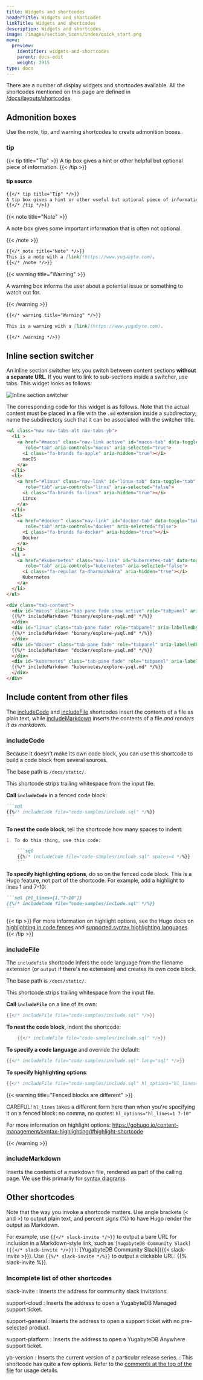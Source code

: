 ```yaml
---
title: Widgets and shortcodes
headerTitle: Widgets and shortcodes
linkTitle: Widgets and shortcodes
description: Widgets and shortcodes
image: /images/section_icons/index/quick_start.png
menu:
  preview:
    identifier: widgets-and-shortcodes
    parent: docs-edit
    weight: 2915
type: docs
---
```


There are a number of display widgets and shortcodes available. All the shortcodes mentioned on this page are defined in [/docs/layouts/shortcodes](https://github.com/yugabyte/yugabyte-db/tree/master/docs/layouts/shortcodes/).

## Admonition boxes

Use the note, tip, and warning shortcodes to create admonition boxes.

### tip

{{< tip title="Tip" >}}
A tip box gives a hint or other helpful but optional piece of information.
{{< /tip >}}

#### tip source

```md
{{</* tip title="Tip" */>}}
A tip box gives a hint or other useful but optional piece of information.
{{</* /tip */>}}
```

{{< note title="Note" >}}

A note box gives some important information that is often not optional.

{{< /note >}}

```md
{{</* note title="Note" */>}}
This is a note with a [link](https://www.yugabyte.com).
{{</* /note */>}}
```

{{< warning title="Warning" >}}

A warning box informs the user about a potential issue or something to watch out for.

{{< /warning >}}

```md
{{</* warning title="Warning" */>}}

This is a warning with a [link](https://www.yugabyte.com).

{{</* /warning */>}}
```

## Inline section switcher

An inline section switcher lets you switch between content sections **without a separate URL**. If you want to link to sub-sections inside a switcher, use tabs. This widget looks as follows:

![Inline section switcher](https://raw.githubusercontent.com/yugabyte/docs/master/contributing/inline-section-switcher.png)

The corresponding code for this widget is as follows. Note that the actual content must be placed in a file with the `.md` extension inside a subdirectory; name the subdirectory such that it can be associated with the switcher title.

```html
<ul class="nav nav-tabs-alt nav-tabs-yb">
  <li >
    <a href="#macos" class="nav-link active" id="macos-tab" data-toggle="tab"
       role="tab" aria-controls="macos" aria-selected="true">
      <i class="fa-brands fa-apple" aria-hidden="true"></i>
      macOS
    </a>
  </li>
  <li>
    <a href="#linux" class="nav-link" id="linux-tab" data-toggle="tab"
       role="tab" aria-controls="linux" aria-selected="false">
      <i class="fa-brands fa-linux" aria-hidden="true"></i>
      Linux
    </a>
  </li>
  <li>
    <a href="#docker" class="nav-link" id="docker-tab" data-toggle="tab"
       role="tab" aria-controls="docker" aria-selected="false">
      <i class="fa-brands fa-docker" aria-hidden="true"></i>
      Docker
    </a>
  </li>
  <li >
    <a href="#kubernetes" class="nav-link" id="kubernetes-tab" data-toggle="tab"
       role="tab" aria-controls="kubernetes" aria-selected="false">
      <i class="fa-regular fa-dharmachakra" aria-hidden="true"></i>
      Kubernetes
    </a>
  </li>
</ul>

<div class="tab-content">
  <div id="macos" class="tab-pane fade show active" role="tabpanel" aria-labelledby="macos-tab">
  {{%/* includeMarkdown "binary/explore-ysql.md" */%}}
  </div>
  <div id="linux" class="tab-pane fade" role="tabpanel" aria-labelledby="linux-tab">
  {{%/* includeMarkdown "binary/explore-ysql.md" */%}}
  </div>
  <div id="docker" class="tab-pane fade" role="tabpanel" aria-labelledby="docker-tab">
  {{%/* includeMarkdown "docker/explore-ysql.md" */%}}
  </div>
  <div id="kubernetes" class="tab-pane fade" role="tabpanel" aria-labelledby="kubernetes-tab">
  {{%/* includeMarkdown "kubernetes/explore-ysql.md" */%}}
  </div>
</div>
```

## Include content from other files

The [includeCode](#includecode) and [includeFile](#includefile) shortcodes insert the contents of a file as plain text, while [includeMarkdown](#includemarkdown) inserts the contents of a file _and renders it as markdown_.

### includeCode

Because it doesn't make its own code block, you can use this shortcode to build a code block from several sources.

The base path is `/docs/static/`.

This shortcode strips trailing whitespace from the input file.

**Call `includeCode`** in a fenced code block:

````markdown
```sql
{{%/* includeCode file="code-samples/include.sql" */%}}
```
````

**To nest the code block**, tell the shortcode how many spaces to indent:

````markdown
1. To do this thing, use this code:

    ```sql
    {{%/* includeCode file="code-samples/include.sql" spaces=4 */%}}
    ```
````

**To specify highlighting options**, do so on the fenced code block. This is a Hugo feature, not part of the shortcode. For example, add a highlight to lines 1 and 7-10:

````markdown
```sql {hl_lines=[1,"7-10"]}
{{%/* includeCode file="code-samples/include.sql" */%}}
```
````

{{< tip >}}
For more information on highlight options, see the Hugo docs on [highlighting in code fences](https://gohugo.io/content-management/syntax-highlighting/#highlighting-in-code-fences) and [supported syntax highlighting languages](https://gohugo.io/content-management/syntax-highlighting/#list-of-chroma-highlighting-languages).
{{< /tip >}}

### includeFile

The `includeFile` shortcode infers the code language from the filename extension (or `output` if there's no extension) and creates its own code block.

The base path is `/docs/static/`.

This shortcode strips trailing whitespace from the input file.

**Call `includeFile`** on a line of its own:

```go
{{</* includeFile file="code-samples/include.sql" */>}}
```

**To nest the code block**, indent the shortcode:

```go
    {{</* includeFile file="code-samples/include.sql" */>}}
```

**To specify a code language** and override the default:

```go
{{</* includeFile file="code-samples/include.sql" lang="sql" */>}}
```

**To specify highlighting options**:

```go
{{</* includeFile file="code-samples/include.sql" hl_options="hl_lines=1 7-10" */>}}
```

{{< warning title="Fenced blocks are different" >}}

CAREFUL! `hl_lines` takes a different form here than when you're specifying it on a fenced block: no comma, no quotes: `hl_options="hl_lines=1 7-10"`

For more information on highlight options: <https://gohugo.io/content-management/syntax-highlighting/#highlight-shortcode>

{{< /warning >}}

### includeMarkdown

Inserts the contents of a markdown file, rendered as part of the calling page. We use this primarily for [syntax diagrams](../syntax-diagrams/).

## Other shortcodes

Note that the way you invoke a shortcode matters. Use angle brackets (< and >) to output plain text, and percent signs (%) to have Hugo render the output as Markdown.

For example, use `{{</* slack-invite */>}}` to output a bare URL for inclusion in a Markdown-style link, such as `[YugabyteDB Community Slack]({{</* slack-invite */>}})`: [YugabyteDB Community Slack]({{< slack-invite >}}). Use `{{%/* slack-invite */%}}` to output a clickable URL: {{% slack-invite %}}.

### Incomplete list of other shortcodes

slack-invite
: Inserts the address for community slack invitations.

support-cloud
: Inserts the address to open a YugabyteDB Managed support ticket.

support-general
: Inserts the address to open a support ticket with no pre-selected product.

support-platform
: Inserts the address to open a YugabyteDB Anywhere support ticket.

yb-version
: Inserts the current version of a particular release series.
: This shortcode has quite a few options. Refer to the [comments at the top of the file](https://github.com/yugabyte/yugabyte-db/blob/master/docs/layouts/shortcodes/yb-version.html) for usage details.
